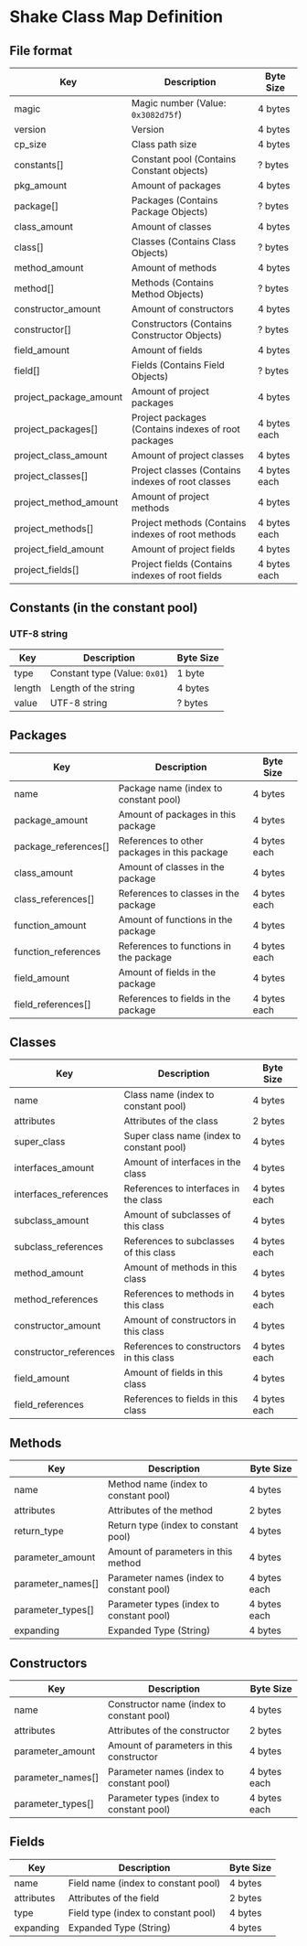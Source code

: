 # Shake Class Map Definition

## File format

| Key                    | Description                                         | Byte Size    |
|------------------------|-----------------------------------------------------|--------------|
| magic                  | Magic number (Value: `0x3082d75f`)                  | 4 bytes      |
| version                | Version                                             | 4 bytes      |
| cp_size                | Class path size                                     | 4 bytes      |
| constants[]            | Constant pool (Contains Constant objects)           | ? bytes      |
| pkg_amount             | Amount of packages                                  | 4 bytes      |
| package[]              | Packages (Contains Package Objects)                 | ? bytes      |
| class_amount           | Amount of classes                                   | 4 bytes      |
| class[]                | Classes (Contains Class Objects)                    | ? bytes      |
| method_amount          | Amount of methods                                   | 4 bytes      |
| method[]               | Methods (Contains Method Objects)                   | ? bytes      |
| constructor_amount     | Amount of constructors                              | 4 bytes      |
| constructor[]          | Constructors (Contains Constructor Objects)         | ? bytes      |
| field_amount           | Amount of fields                                    | 4 bytes      |
| field[]                | Fields (Contains Field Objects)                     | ? bytes      |
| project_package_amount | Amount of project packages                          | 4 bytes      |
| project_packages[]     | Project packages (Contains indexes of root packages | 4 bytes each |
| project_class_amount   | Amount of project classes                           | 4 bytes      |
| project_classes[]      | Project classes (Contains indexes of root classes   | 4 bytes each |
| project_method_amount  | Amount of project methods                           | 4 bytes      |
| project_methods[]      | Project methods (Contains indexes of root methods   | 4 bytes each |
| project_field_amount   | Amount of project fields                            | 4 bytes      |
| project_fields[]       | Project fields (Contains indexes of root fields     | 4 bytes each |

## Constants (in the constant pool)

### UTF-8 string

| Key    | Description                   | Byte Size |
|--------|-------------------------------|-----------|
| type   | Constant type (Value: `0x01`) | 1 byte    |
| length | Length of the string          | 4 bytes   |
| value  | UTF-8 string                  | ? bytes   |

## Packages

| Key                  | Description                                  | Byte Size    |
|----------------------|----------------------------------------------|--------------|
| name                 | Package name (index to constant pool)        | 4 bytes      |
| package_amount       | Amount of packages in this package           | 4 bytes      |
| package_references[] | References to other packages in this package | 4 bytes each |
| class_amount         | Amount of classes in the package             | 4 bytes      |
| class_references[]   | References to classes in the package         | 4 bytes each |
| function_amount      | Amount of functions in the package           | 4 bytes      |
| function_references  | References to functions in the package       | 4 bytes each |
| field_amount         | Amount of fields in the package              | 4 bytes      |
| field_references[]   | References to fields in the package          | 4 bytes each |

## Classes

| Key                    | Description                               | Byte Size    |
|------------------------|-------------------------------------------|--------------|
| name                   | Class name (index to constant pool)       | 4 bytes      |
| attributes             | Attributes of the class                   | 2 bytes      |
| super_class            | Super class name (index to constant pool) | 4 bytes      |
| interfaces_amount      | Amount of interfaces in the class         | 4 bytes      |
| interfaces_references  | References to interfaces in the class     | 4 bytes each |
| subclass_amount        | Amount of subclasses of this class        | 4 bytes      |
| subclass_references    | References to subclasses of this class    | 4 bytes each |
| method_amount          | Amount of methods in this class           | 4 bytes      |
| method_references      | References to methods in this class       | 4 bytes each |
| constructor_amount     | Amount of constructors in this class      | 4 bytes      |
| constructor_references | References to constructors in this class  | 4 bytes each |
| field_amount           | Amount of fields in this class            | 4 bytes      |
| field_references       | References to fields in this class        | 4 bytes each |

## Methods

| Key               | Description                              | Byte Size    |
|-------------------|------------------------------------------|--------------|
| name              | Method name (index to constant pool)     | 4 bytes      |
| attributes        | Attributes of the method                 | 2 bytes      |
| return_type       | Return type (index to constant pool)     | 4 bytes      |
| parameter_amount  | Amount of parameters in this method      | 4 bytes      |
| parameter_names[] | Parameter names (index to constant pool) | 4 bytes each |
| parameter_types[] | Parameter types (index to constant pool) | 4 bytes each |
| expanding         | Expanded Type (String)                   | 4 bytes      |

## Constructors

| Key               | Description                               | Byte Size    |
|-------------------|-------------------------------------------|--------------|
| name              | Constructor name (index to constant pool) | 4 bytes      |
| attributes        | Attributes of the constructor             | 2 bytes      |
| parameter_amount  | Amount of parameters in this constructor  | 4 bytes      |
| parameter_names[] | Parameter names (index to constant pool)  | 4 bytes each |
| parameter_types[] | Parameter types (index to constant pool)  | 4 bytes each |

## Fields

| Key        | Description                         | Byte Size |
|------------|-------------------------------------|-----------|
| name       | Field name (index to constant pool) | 4 bytes   |
| attributes | Attributes of the field             | 2 bytes   |
| type       | Field type (index to constant pool) | 4 bytes   |
| expanding  | Expanded Type (String)              | 4 bytes   |
